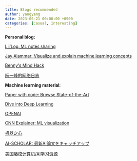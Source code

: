 ```yaml
---
title: Blogs recommended
author: yangyang
date: 2023-06-21 00:00:00 +0900
categories: [Casual, Interesting]
---
```


**Personal blog:**

<a href="https://lilianweng.github.io/" target='_blank'>Lil’Log: ML notes sharing</a>

<a href="https://jalammar.github.io/" target='_blank'>Jay Alammar: Visualize and explain machine learning concepts</a>

<a href="https://bennycheung.github.io/" target='_blank'>Benny's Mind Hack</a>

<a href="https://www.ruanyifeng.com/blog/" target='_blank'>阮一峰的网络日志</a>

<a href="" target='_blank'></a>

**Machine learning material:**

<a href="https://paperswithcode.com/sota" target='_blank'>Paper with code: Browse State-of-the-Art</a>

<a href="https://d2l.ai/" target='_blank'>Dive into Deep Learning</a>

<a href="https://platform.openai.com/overview" target='_blank'>OPENAI</a>

<a href="https://poloclub.github.io/cnn-explainer/" target='_blank'>CNN Explainer: ML visualization</a>

<a href="https://www.jiqizhixin.com/" target='_blank'>机器之心</a>

<a href="https://ai-scholar.tech/" target='_blank'>AI-SCHOLAR: 最新AI論文をキャッチアップ</a>

<a href="https://hackway.org/" target='_blank'>美国藤校计算机/AI学习资源</a>

<a href="" target='_blank'></a>
